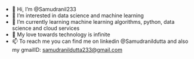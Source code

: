 - 👋 Hi, I’m @Samudranil233
- 👀 I’m interested in data science and machine learning
- 🌱 I’m currently learning machine learning algorithms, python, data science and cloud services
- 💞 My love towards technology is infinite
- 📫 To reach me you can find me on linkedin @Samudranildutta and also my gmailID: samudranildutta233@gmail.com

<!---
